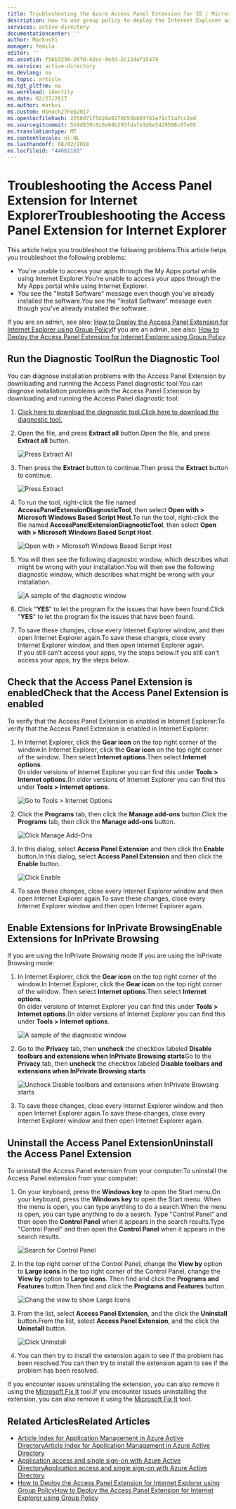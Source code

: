 ```yaml
---
title: Troubleshooting the Azure Access Panel Extension for IE | Microsoft Docs
description: How to use group policy to deploy the Internet Explorer add-on for the My Apps portal.
services: active-directory
documentationcenter: ''
author: MarkusVi
manager: femila
editor: ''
ms.assetid: f56b3230-26fd-42ec-9e3d-2c12daf15479
ms.service: active-directory
ms.devlang: na
ms.topic: article
ms.tgt_pltfrm: na
ms.workload: identity
ms.date: 02/27/2017
ms.author: markvi
ms.custom: H1Hack27Feb2017
ms.openlocfilehash: 2250d71f5d20a9270b53b803f61e71c71a7cc2ed
ms.sourcegitcommit: 5b9d839c0c0a94b293fdafe1d6e5429506c07e05
ms.translationtype: MT
ms.contentlocale: nl-NL
ms.lasthandoff: 08/02/2018
ms.locfileid: "44661162"
---
```

# <a name="troubleshooting-the-access-panel-extension-for-internet-explorer"></a><span data-ttu-id="a6d33-103">Troubleshooting the Access Panel Extension for Internet Explorer</span><span class="sxs-lookup"><span data-stu-id="a6d33-103">Troubleshooting the Access Panel Extension for Internet Explorer</span></span>
<span data-ttu-id="a6d33-104">This article helps you troubleshoot the following problems:</span><span class="sxs-lookup"><span data-stu-id="a6d33-104">This article helps you troubleshoot the following problems:</span></span>

* <span data-ttu-id="a6d33-105">You're unable to access your apps through the My Apps portal while using Internet Explorer.</span><span class="sxs-lookup"><span data-stu-id="a6d33-105">You're unable to access your apps through the My Apps portal while using Internet Explorer.</span></span>
* <span data-ttu-id="a6d33-106">You see the "Install Software" message even though you've already installed the software.</span><span class="sxs-lookup"><span data-stu-id="a6d33-106">You see the "Install Software" message even though you've already installed the software.</span></span>

<span data-ttu-id="a6d33-107">If you are an admin, see also: [How to Deploy the Access Panel Extension for Internet Explorer using Group Policy](active-directory-saas-ie-group-policy.md)</span><span class="sxs-lookup"><span data-stu-id="a6d33-107">If you are an admin, see also: [How to Deploy the Access Panel Extension for Internet Explorer using Group Policy](active-directory-saas-ie-group-policy.md)</span></span>

## <a name="run-the-diagnostic-tool"></a><span data-ttu-id="a6d33-108">Run the Diagnostic Tool</span><span class="sxs-lookup"><span data-stu-id="a6d33-108">Run the Diagnostic Tool</span></span>
<span data-ttu-id="a6d33-109">You can diagnose installation problems with the Access Panel Extension by downloading and running the Access Panel diagnostic tool:</span><span class="sxs-lookup"><span data-stu-id="a6d33-109">You can diagnose installation problems with the Access Panel Extension by downloading and running the Access Panel diagnostic tool:</span></span>

1. [<span data-ttu-id="a6d33-110">Click here to download the diagnostic tool.</span><span class="sxs-lookup"><span data-stu-id="a6d33-110">Click here to download the diagnostic tool.</span></span>](https://account.activedirectory.windowsazure.com/applications/AccessPanelExtensionDiagnosticTool/AccessPanelExtensionDiagnosticTool.zip)
2. <span data-ttu-id="a6d33-111">Open the file, and press **Extract all** button.</span><span class="sxs-lookup"><span data-stu-id="a6d33-111">Open the file, and press **Extract all** button.</span></span>
   
    ![Press Extract All](https://docstestmedia1.blob.core.windows.net/azure-media/articles/active-directory/media/active-directory-saas-ie-troubleshooting/extract1.png)
3. <span data-ttu-id="a6d33-113">Then press the **Extract** button to continue.</span><span class="sxs-lookup"><span data-stu-id="a6d33-113">Then press the **Extract** button to continue.</span></span>
   
    ![Press Extract](https://docstestmedia1.blob.core.windows.net/azure-media/articles/active-directory/media/active-directory-saas-ie-troubleshooting/extract2.png)
4. <span data-ttu-id="a6d33-115">To run the tool, right-click the file named **AccessPanelExtensionDiagnosticTool**, then select **Open with > Microsoft Windows Based Script Host**.</span><span class="sxs-lookup"><span data-stu-id="a6d33-115">To run the tool, right-click the file named **AccessPanelExtensionDiagnosticTool**, then select **Open with > Microsoft Windows Based Script Host**.</span></span>
   
    ![Open with > Microsoft Windows Based Script Host](https://docstestmedia1.blob.core.windows.net/azure-media/articles/active-directory/media/active-directory-saas-ie-troubleshooting/open_tool.png)
5. <span data-ttu-id="a6d33-117">You will then see the following diagnostic window, which describes what might be wrong with your installation.</span><span class="sxs-lookup"><span data-stu-id="a6d33-117">You will then see the following diagnostic window, which describes what might be wrong with your installation.</span></span>
   
    ![A sample of the diagnostic window](https://docstestmedia1.blob.core.windows.net/azure-media/articles/active-directory/media/active-directory-saas-ie-troubleshooting/tool_preview.png)
6. <span data-ttu-id="a6d33-119">Click "**YES**" to let the program fix the issues that have been found.</span><span class="sxs-lookup"><span data-stu-id="a6d33-119">Click "**YES**" to let the program fix the issues that have been found.</span></span>
7. <span data-ttu-id="a6d33-120">To save these changes, close every Internet Explorer window, and then open Internet Explorer again.</span><span class="sxs-lookup"><span data-stu-id="a6d33-120">To save these changes, close every Internet Explorer window, and then open Internet Explorer again.</span></span><br /><span data-ttu-id="a6d33-121">If you still can't access your apps, try the steps below.</span><span class="sxs-lookup"><span data-stu-id="a6d33-121">If you still can't access your apps, try the steps below.</span></span>

## <a name="check-that-the-access-panel-extension-is-enabled"></a><span data-ttu-id="a6d33-122">Check that the Access Panel Extension is enabled</span><span class="sxs-lookup"><span data-stu-id="a6d33-122">Check that the Access Panel Extension is enabled</span></span>
<span data-ttu-id="a6d33-123">To verify that the Access Panel Extension is enabled in Internet Explorer:</span><span class="sxs-lookup"><span data-stu-id="a6d33-123">To verify that the Access Panel Extension is enabled in Internet Explorer:</span></span>

1. <span data-ttu-id="a6d33-124">In Internet Explorer, click the **Gear icon** on the top right corner of the window.</span><span class="sxs-lookup"><span data-stu-id="a6d33-124">In Internet Explorer, click the **Gear icon** on the top right corner of the window.</span></span> <span data-ttu-id="a6d33-125">Then select **Internet options**.</span><span class="sxs-lookup"><span data-stu-id="a6d33-125">Then select **Internet options**.</span></span><br /><span data-ttu-id="a6d33-126">(In older versions of Internet Explorer you can find this under **Tools > Internet options**.</span><span class="sxs-lookup"><span data-stu-id="a6d33-126">(In older versions of Internet Explorer you can find this under **Tools > Internet options**.</span></span>
   
    ![Go to Tools > Internet Options](https://docstestmedia1.blob.core.windows.net/azure-media/articles/active-directory/media/active-directory-saas-ie-troubleshooting/internetoptions.png)
2. <span data-ttu-id="a6d33-128">Click the **Programs** tab, then click the **Manage add-ons** button.</span><span class="sxs-lookup"><span data-stu-id="a6d33-128">Click the **Programs** tab, then click the **Manage add-ons** button.</span></span>
   
    ![Click Manage Add-Ons](https://docstestmedia1.blob.core.windows.net/azure-media/articles/active-directory/media/active-directory-saas-ie-troubleshooting/internetoptions_programs.png)
3. <span data-ttu-id="a6d33-130">In this dialog, select **Access Panel Extension** and then click the **Enable** button.</span><span class="sxs-lookup"><span data-stu-id="a6d33-130">In this dialog, select **Access Panel Extension** and then click the **Enable** button.</span></span>
   
    ![Click Enable](https://docstestmedia1.blob.core.windows.net/azure-media/articles/active-directory/media/active-directory-saas-ie-troubleshooting/enableaddon.png)
4. <span data-ttu-id="a6d33-132">To save these changes, close every Internet Explorer window and then open Internet Explorer again.</span><span class="sxs-lookup"><span data-stu-id="a6d33-132">To save these changes, close every Internet Explorer window and then open Internet Explorer again.</span></span>

## <a name="enable-extensions-for-inprivate-browsing"></a><span data-ttu-id="a6d33-133">Enable Extensions for InPrivate Browsing</span><span class="sxs-lookup"><span data-stu-id="a6d33-133">Enable Extensions for InPrivate Browsing</span></span>
<span data-ttu-id="a6d33-134">If you are using the InPrivate Browsing mode:</span><span class="sxs-lookup"><span data-stu-id="a6d33-134">If you are using the InPrivate Browsing mode:</span></span>

1. <span data-ttu-id="a6d33-135">In Internet Explorer, click the **Gear icon** on the top right corner of the window.</span><span class="sxs-lookup"><span data-stu-id="a6d33-135">In Internet Explorer, click the **Gear icon** on the top right corner of the window.</span></span> <span data-ttu-id="a6d33-136">Then select **Internet options**.</span><span class="sxs-lookup"><span data-stu-id="a6d33-136">Then select **Internet options**.</span></span><br /><span data-ttu-id="a6d33-137">(In older versions of Internet Explorer you can find this under **Tools > Internet options**.</span><span class="sxs-lookup"><span data-stu-id="a6d33-137">(In older versions of Internet Explorer you can find this under **Tools > Internet options**.</span></span>
   
    ![A sample of the diagnostic window](https://docstestmedia1.blob.core.windows.net/azure-media/articles/active-directory/media/active-directory-saas-ie-troubleshooting/inprivateoptions.png)
2. <span data-ttu-id="a6d33-139">Go to the **Privacy** tab, then **uncheck** the checkbox labeled **Disable toolbars and extensions when InPrivate Browsing starts**</span><span class="sxs-lookup"><span data-stu-id="a6d33-139">Go to the **Privacy** tab, then **uncheck** the checkbox labeled **Disable toolbars and extensions when InPrivate Browsing starts**</span></span></p>
   
    ![Uncheck Disable toolbars and extensions when InPrivate Browsing starts](https://docstestmedia1.blob.core.windows.net/azure-media/articles/active-directory/media/active-directory-saas-ie-troubleshooting/enabletoolbars.png)
3. <span data-ttu-id="a6d33-141">To save these changes, close every Internet Explorer window and then open Internet Explorer again.</span><span class="sxs-lookup"><span data-stu-id="a6d33-141">To save these changes, close every Internet Explorer window and then open Internet Explorer again.</span></span>

## <a name="uninstall-the-access-panel-extension"></a><span data-ttu-id="a6d33-142">Uninstall the Access Panel Extension</span><span class="sxs-lookup"><span data-stu-id="a6d33-142">Uninstall the Access Panel Extension</span></span>
<span data-ttu-id="a6d33-143">To uninstall the Access Panel extension from your computer:</span><span class="sxs-lookup"><span data-stu-id="a6d33-143">To uninstall the Access Panel extension from your computer:</span></span>

1. <span data-ttu-id="a6d33-144">On your keyboard, press the **Windows key** to open the Start menu.</span><span class="sxs-lookup"><span data-stu-id="a6d33-144">On your keyboard, press the **Windows key** to open the Start menu.</span></span> <span data-ttu-id="a6d33-145">When the menu is open, you can type anything to do a search.</span><span class="sxs-lookup"><span data-stu-id="a6d33-145">When the menu is open, you can type anything to do a search.</span></span> <span data-ttu-id="a6d33-146">Type "Control Panel" and then open the **Control Panel** when it appears in the search results.</span><span class="sxs-lookup"><span data-stu-id="a6d33-146">Type "Control Panel" and then open the **Control Panel** when it appears in the search results.</span></span>
   
    ![Search for Control Panel](https://docstestmedia1.blob.core.windows.net/azure-media/articles/active-directory/media/active-directory-saas-ie-troubleshooting/search_sm.png)
2. <span data-ttu-id="a6d33-148">In the top right corner of the Control Panel, change the **View by** option to **Large icons**.</span><span class="sxs-lookup"><span data-stu-id="a6d33-148">In the top right corner of the Control Panel, change the **View by** option to **Large icons**.</span></span> <span data-ttu-id="a6d33-149">Then find and click the **Programs and Features** button.</span><span class="sxs-lookup"><span data-stu-id="a6d33-149">Then find and click the **Programs and Features** button.</span></span>
   
    ![Chang the view to show Large Icons](https://docstestmedia1.blob.core.windows.net/azure-media/articles/active-directory/media/active-directory-saas-ie-troubleshooting/control_panel.png)
3. <span data-ttu-id="a6d33-151">From the list, select **Access Panel Extension**, and the click the **Uninstall** button.</span><span class="sxs-lookup"><span data-stu-id="a6d33-151">From the list, select **Access Panel Extension**, and the click the **Uninstall** button.</span></span>
   
    ![Click Uninstall](https://docstestmedia1.blob.core.windows.net/azure-media/articles/active-directory/media/active-directory-saas-ie-troubleshooting/uninstall.png)
4. <span data-ttu-id="a6d33-153">You can then try to install the extension again to see if the problem has been resolved.</span><span class="sxs-lookup"><span data-stu-id="a6d33-153">You can then try to install the extension again to see if the problem has been resolved.</span></span>

<span data-ttu-id="a6d33-154">If you encounter issues uninstalling the extension, you can also remove it using the [Microsoft Fix It](https://go.microsoft.com/?linkid=9779673) tool.</span><span class="sxs-lookup"><span data-stu-id="a6d33-154">If you encounter issues uninstalling the extension, you can also remove it using the [Microsoft Fix It](https://go.microsoft.com/?linkid=9779673) tool.</span></span>

## <a name="related-articles"></a><span data-ttu-id="a6d33-155">Related Articles</span><span class="sxs-lookup"><span data-stu-id="a6d33-155">Related Articles</span></span>
* [<span data-ttu-id="a6d33-156">Article Index for Application Management in Azure Active Directory</span><span class="sxs-lookup"><span data-stu-id="a6d33-156">Article Index for Application Management in Azure Active Directory</span></span>](active-directory-apps-index.md)
* [<span data-ttu-id="a6d33-157">Application access and single sign-on with Azure Active Directory</span><span class="sxs-lookup"><span data-stu-id="a6d33-157">Application access and single sign-on with Azure Active Directory</span></span>](active-directory-appssoaccess-whatis.md)
* [<span data-ttu-id="a6d33-158">How to Deploy the Access Panel Extension for Internet Explorer using Group Policy</span><span class="sxs-lookup"><span data-stu-id="a6d33-158">How to Deploy the Access Panel Extension for Internet Explorer using Group Policy</span></span>](active-directory-saas-ie-group-policy.md)













